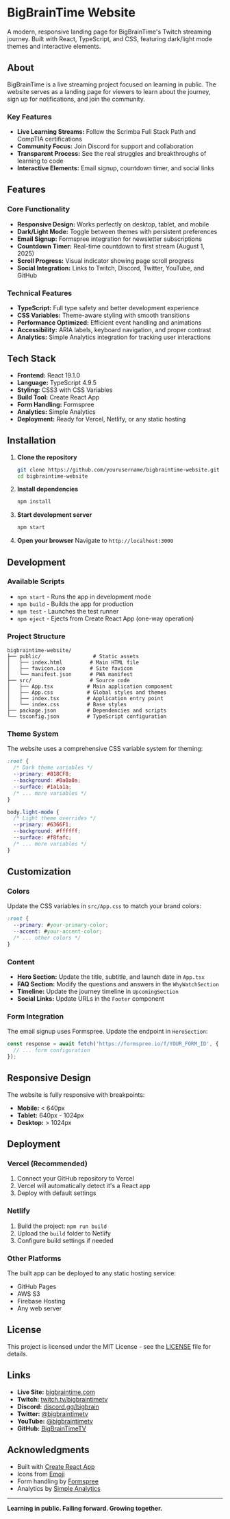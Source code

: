 # BigBrainTime Website

A modern, responsive landing page for BigBrainTime's Twitch streaming journey. Built with React, TypeScript, and CSS, featuring dark/light mode themes and interactive elements.

## About

BigBrainTime is a live streaming project focused on learning in public. The website serves as a landing page for viewers to learn about the journey, sign up for notifications, and join the community.

### Key Features
- **Live Learning Streams:** Follow the Scrimba Full Stack Path and CompTIA certifications
- **Community Focus:** Join Discord for support and collaboration
- **Transparent Process:** See the real struggles and breakthroughs of learning to code
- **Interactive Elements:** Email signup, countdown timer, and social links

## Features

### Core Functionality
- **Responsive Design:** Works perfectly on desktop, tablet, and mobile
- **Dark/Light Mode:** Toggle between themes with persistent preferences
- **Email Signup:** Formspree integration for newsletter subscriptions
- **Countdown Timer:** Real-time countdown to first stream (August 1, 2025)
- **Scroll Progress:** Visual indicator showing page scroll progress
- **Social Integration:** Links to Twitch, Discord, Twitter, YouTube, and GitHub

### Technical Features
- **TypeScript:** Full type safety and better development experience
- **CSS Variables:** Theme-aware styling with smooth transitions
- **Performance Optimized:** Efficient event handling and animations
- **Accessibility:** ARIA labels, keyboard navigation, and proper contrast
- **Analytics:** Simple Analytics integration for tracking user interactions

## Tech Stack

- **Frontend:** React 19.1.0
- **Language:** TypeScript 4.9.5
- **Styling:** CSS3 with CSS Variables
- **Build Tool:** Create React App
- **Form Handling:** Formspree
- **Analytics:** Simple Analytics
- **Deployment:** Ready for Vercel, Netlify, or any static hosting

## Installation

1. **Clone the repository**
   ```bash
   git clone https://github.com/yourusername/bigbraintime-website.git
   cd bigbraintime-website
   ```

2. **Install dependencies**
   ```bash
   npm install
   ```

3. **Start development server**
   ```bash
   npm start
   ```

4. **Open your browser**
   Navigate to `http://localhost:3000`

## Development

### Available Scripts

- `npm start` - Runs the app in development mode
- `npm build` - Builds the app for production
- `npm test` - Launches the test runner
- `npm eject` - Ejects from Create React App (one-way operation)

### Project Structure

```
bigbraintime-website/
├── public/                 # Static assets
│   ├── index.html         # Main HTML file
│   ├── favicon.ico        # Site favicon
│   └── manifest.json      # PWA manifest
├── src/                   # Source code
│   ├── App.tsx           # Main application component
│   ├── App.css           # Global styles and themes
│   ├── index.tsx         # Application entry point
│   └── index.css         # Base styles
├── package.json          # Dependencies and scripts
└── tsconfig.json         # TypeScript configuration
```

### Theme System

The website uses a comprehensive CSS variable system for theming:

```css
:root {
  /* Dark theme variables */
  --primary: #818CF8;
  --background: #0a0a0a;
  --surface: #1a1a1a;
  /* ... more variables */
}

body.light-mode {
  /* Light theme overrides */
  --primary: #6366F1;
  --background: #ffffff;
  --surface: #f8fafc;
  /* ... more variables */
}
```

## Customization

### Colors
Update the CSS variables in `src/App.css` to match your brand colors:

```css
:root {
  --primary: #your-primary-color;
  --accent: #your-accent-color;
  /* ... other colors */
}
```

### Content
- **Hero Section:** Update the title, subtitle, and launch date in `App.tsx`
- **FAQ Section:** Modify the questions and answers in the `WhyWatchSection`
- **Timeline:** Update the journey timeline in `UpcomingSection`
- **Social Links:** Update URLs in the `Footer` component

### Form Integration
The email signup uses Formspree. Update the endpoint in `HeroSection`:

```typescript
const response = await fetch('https://formspree.io/f/YOUR_FORM_ID', {
  // ... form configuration
});
```

## Responsive Design

The website is fully responsive with breakpoints:
- **Mobile:** < 640px
- **Tablet:** 640px - 1024px  
- **Desktop:** > 1024px

## Deployment

### Vercel (Recommended)
1. Connect your GitHub repository to Vercel
2. Vercel will automatically detect it's a React app
3. Deploy with default settings

### Netlify
1. Build the project: `npm run build`
2. Upload the `build` folder to Netlify
3. Configure build settings if needed

### Other Platforms
The built app can be deployed to any static hosting service:
- GitHub Pages
- AWS S3
- Firebase Hosting
- Any web server

## License

This project is licensed under the MIT License - see the [LICENSE](LICENSE) file for details.

## Links

- **Live Site:** [bigbraintime.com](https://bigbraintime.com)
- **Twitch:** [twitch.tv/bigbraintimetv](https://www.twitch.tv/bigbraintimetv)
- **Discord:** [discord.gg/bigbrain](https://discord.gg/bigbrain)
- **Twitter:** [@bigbraintimetv](https://x.com/bigbraintimetv)
- **YouTube:** [@bigbraintimetv](https://www.youtube.com/@bigbraintimetv)
- **GitHub:** [BigBrainTimeTV](https://github.com/orgs/BigBrainTimeTV/repositories)

## Acknowledgments

- Built with [Create React App](https://create-react-app.dev/)
- Icons from [Emoji](https://emojipedia.org/)
- Form handling by [Formspree](https://formspree.io/)
- Analytics by [Simple Analytics](https://www.simpleanalytics.com/)

---

**Learning in public. Failing forward. Growing together.** 